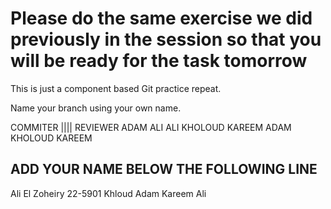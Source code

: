 Please do the same exercise we did previously in the session so that you will be ready for the task tomorrow
=============================================================================================================

This is just a component based Git practice repeat.

Name your branch using your own name.

COMMITER |||| REVIEWER
ADAM            ALI
ALI             KHOLOUD
KAREEM          ADAM
KHOLOUD         KAREEM

ADD YOUR NAME BELOW THE FOLLOWING LINE
--------------------------------------
Ali El Zoheiry 22-5901
Khloud
Adam
Kareem Ali
